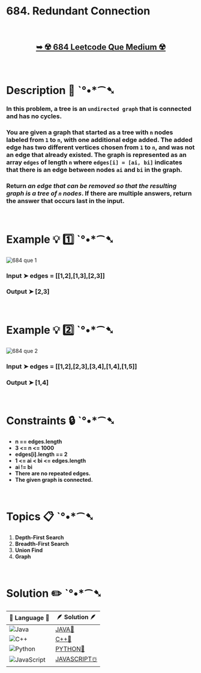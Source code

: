 # 684. Redundant Connection

</br>

<h2 align="center"> 

<a href="https://leetcode.com/problems/redundant-connection/description/"><strong>➥ ☢️ 684 Leetcode Que Medium ☢️ </strong></a>
</h2>

</br>

# Description 📜 ˋ°•*⁀➷

### In this problem, a tree is an `undirected graph` that is connected and has no cycles.

### You are given a graph that started as a tree with `n` nodes labeled from `1` to `n`, with one additional edge added. The added edge has two different vertices chosen from `1` to `n`, and was not an edge that already existed. The graph is represented as an array `edges` of length `n` where `edges[i] = [ai, bi]` indicates that there is an edge between nodes `ai` and `bi` in the graph.

###  Return *an edge that can be removed so that the resulting graph is a tree of `n` nodes*. If there are multiple answers, return the answer that occurs last in the input.



</br>

# Example 💡 1️⃣ ˋ°•*⁀➷

![684 que 1](https://github.com/Prakhar-002/LEETCODE/assets/136890202/e4faf039-6511-443f-afc2-9c8b26d8678b)

  ### Input  ➤ edges = [[1,2],[1,3],[2,3]]

  ### Output  ➤ [2,3]

</br>

# Example 💡 2️⃣ ˋ°•*⁀➷

![684 que 2](https://github.com/Prakhar-002/LEETCODE/assets/136890202/764a4773-8a0b-4fb8-8c98-a132bc5df67b)

  ### Input ➤ edges = [[1,2],[2,3],[3,4],[1,4],[1,5]]

  ### Output  ➤ [1,4]

</br>

# Constraints 🔒 ˋ°•*⁀➷

- **n == edges.length**
- **3 <= n <= 1000**
- **edges[i].length == 2**
- **1 <= ai < bi <= edges.length**
- **ai != bi**
- **There are no repeated edges.**
- **The given graph is connected.**


</br>

# Topics 📋 ˋ°•*⁀➷

1. **Depth-First Search**
2. **Breadth-First Search**
3. **Union Find**
4. **Graph**


</br>

# Solution ✏️ ˋ°•*⁀➷

| 📒 Language 📒  | 🪶 Solution 🪶 |
| ------------- | ------------- |
|  ![Java](https://img.shields.io/badge/java-%23ED8B00.svg?style=for-the-badge&logo=openjdk&logoColor=white)  | [JAVA🍁](https://github.com/Prakhar-002/LEETCODE/blob/main/%F0%9F%8E%AD%20LEVEL%20wise%20que%20with%20solution%20%F0%9F%8E%AF/%E2%98%A2%EF%B8%8F%20Medium%20684.%20Redundant%20Connection%20%E2%98%83%EF%B8%8F%20%F0%9F%8D%81%20%F0%9F%8D%B0%20%F0%9F%8E%B2/%F0%9F%8D%81JAVA_684_RedundantConnection.java) |
|  ![C++](https://img.shields.io/badge/c++-%2300599C.svg?style=for-the-badge&logo=c%2B%2B&logoColor=white)  | [C++🎲](https://github.com/Prakhar-002/LEETCODE/blob/main/%F0%9F%8E%AD%20LEVEL%20wise%20que%20with%20solution%20%F0%9F%8E%AF/%E2%98%A2%EF%B8%8F%20Medium%20684.%20Redundant%20Connection%20%E2%98%83%EF%B8%8F%20%F0%9F%8D%81%20%F0%9F%8D%B0%20%F0%9F%8E%B2/%F0%9F%8E%B2CPP_684_RedundantConnection.cpp)  |
|  ![Python](https://img.shields.io/badge/python-3670A0?style=for-the-badge&logo=python&logoColor=ffdd54)    | [PYTHON🍰](https://github.com/Prakhar-002/LEETCODE/blob/main/%F0%9F%8E%AD%20LEVEL%20wise%20que%20with%20solution%20%F0%9F%8E%AF/%E2%98%A2%EF%B8%8F%20Medium%20684.%20Redundant%20Connection%20%E2%98%83%EF%B8%8F%20%F0%9F%8D%81%20%F0%9F%8D%B0%20%F0%9F%8E%B2/%F0%9F%8D%B0PYTHON_684_RedundantConnection.py) |
| ![JavaScript](https://img.shields.io/badge/javascript-%23323330.svg?style=for-the-badge&logo=javascript&logoColor=%23F7DF1E)   | [JAVASCRIPT☃️](https://github.com/Prakhar-002/LEETCODE/blob/main/%F0%9F%8E%AD%20LEVEL%20wise%20que%20with%20solution%20%F0%9F%8E%AF/%E2%98%A2%EF%B8%8F%20Medium%20684.%20Redundant%20Connection%20%E2%98%83%EF%B8%8F%20%F0%9F%8D%81%20%F0%9F%8D%B0%20%F0%9F%8E%B2/%E2%98%83%EF%B8%8FJAVASCRIPT_684_RedundantConnection.js) |

